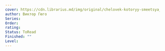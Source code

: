 ```yaml
---
cover: https://cdn.librarius.md/img/original/chelovek-kotoryy-smeetsya_1486382561.jpg
author: Виктор Гюго
Series: 
Order: 
rating: 
Status: ToRead
Finished: ""
Level:
---
```








